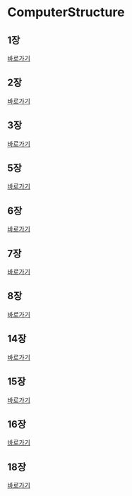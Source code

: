 # ComputerStructure


## 1장
[바로가기](https://github.com/MoSonLee/ComputerStructure/issues/1)
</br>

## 2장
[바로가기](https://github.com/MoSonLee/ComputerStructure/issues/2)
</br>

## 3장
[바로가기](https://github.com/MoSonLee/ComputerStructure/issues/3)
</br>

## 5장
[바로가기](https://github.com/MoSonLee/ComputerStructure/issues/4#issuecomment-949433833)
</br>

## 6장
[바로가기](https://github.com/MoSonLee/ComputerStructure/issues/5#issue-1033459957)
</br>

## 7장
[바로가기](https://github.com/MoSonLee/ComputerStructure/issues/6#issue-1034068712)
</br>


## 8장
[바로가기](https://github.com/MoSonLee/ComputerStructure/issues/7#issue-1034110594)
</br>

## 14장
[바로가기](https://github.com/MoSonLee/ComputerStructure/issues/8#issue-1065703694)
</br>

## 15장
[바로가기](https://github.com/MoSonLee/ComputerStructure/issues/10#issue-1084594938)
</br>

## 16장
[바로가기](https://github.com/MoSonLee/ComputerStructure/issues/10#issue-1084594938)
</br>

## 18장
[바로가기](https://github.com/MoSonLee/ComputerStructure/issues/10#issue-1084594938)
</br>
